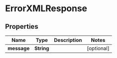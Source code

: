 

# ErrorXMLResponse


## Properties

| Name | Type | Description | Notes |
|------------ | ------------- | ------------- | -------------|
|**message** | **String** |  |  [optional] |



